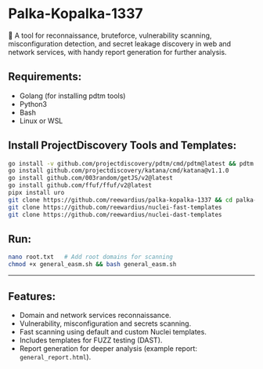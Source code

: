 # Palka-Kopalka-1337

🔎 A tool for reconnaissance, bruteforce, vulnerability scanning, misconfiguration detection, and secret leakage discovery in web and network services, with handy report generation for further analysis.

## **Requirements:**

- Golang (for installing pdtm tools)
- Python3
- Bash
- Linux or WSL

## Install ProjectDiscovery Tools and Templates:

```bash
go install -v github.com/projectdiscovery/pdtm/cmd/pdtm@latest && pdtm -install-all
go install github.com/projectdiscovery/katana/cmd/katana@v1.1.0
go install github.com/003random/getJS/v2@latest
go install github.com/ffuf/ffuf/v2@latest
pipx install uro
git clone https://github.com/reewardius/palka-kopalka-1337 && cd palka-kopalka-1337
git clone https://github.com/reewardius/nuclei-fast-templates
git clone https://github.com/reewardius/nuclei-dast-templates
```

## Run:

```bash
nano root.txt   # Add root domains for scanning
chmod +x general_easm.sh && bash general_easm.sh
```

---

## Features:
- Domain and network services reconnaissance.
- Vulnerability, misconfiguration and secrets scanning.
- Fast scanning using default and custom Nuclei templates.
- Includes templates for FUZZ testing (DAST).
- Report generation for deeper analysis (example report: `general_report.html`).
